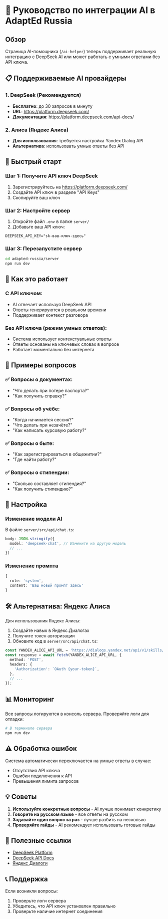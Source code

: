 # 🤖 Руководство по интеграции AI в AdaptEd Russia

## Обзор

Страница AI-помощника (`/ai-helper`) теперь поддерживает реальную интеграцию с DeepSeek AI или может работать с умными ответами без API ключа.

## 📋 Поддерживаемые AI провайдеры

### 1. DeepSeek (Рекомендуется)
- **Бесплатно**: до 30 запросов в минуту
- **URL**: https://platform.deepseek.com/
- **Документация**: https://platform.deepseek.com/api-docs/

### 2. Алиса (Яндекс Алиса)
- **Для использования**: требуется настройка Yandex Dialog API
- **Альтернатива**: использовать умные ответы без API

## 🚀 Быстрый старт

### Шаг 1: Получите API ключ DeepSeek

1. Зарегистрируйтесь на https://platform.deepseek.com/
2. Создайте API ключ в разделе "API Keys"
3. Скопируйте ваш ключ

### Шаг 2: Настройте сервер

1. Откройте файл `.env` в папке `server/`
2. Добавьте ваш API ключ:

```env
DEEPSEEK_API_KEY="sk-ваш-ключ-здесь"
```

### Шаг 3: Перезапустите сервер

```bash
cd adapted-russia/server
npm run dev
```

## 🎯 Как это работает

### С API ключом:
- AI отвечает используя DeepSeek API
- Ответы генерируются в реальном времени
- Поддерживает контекст разговора

### Без API ключа (режим умных ответов):
- Система использует контекстуальные ответы
- Ответы основаны на ключевых словах в вопросе
- Работает моментально без интернета

## 📝 Примеры вопросов

### ✅ Вопросы о документах:
- "Что делать при потере паспорта?"
- "Как получить справку?"

### ✅ Вопросы об учёбе:
- "Когда начинается сессия?"
- "Что делать при незачёте?"
- "Как написать курсовую работу?"

### ✅ Вопросы о быте:
- "Как зарегистрироваться в общежитии?"
- "Где найти работу?"

### ✅ Вопросы о стипендии:
- "Сколько составляет стипендия?"
- "Как получить стипендию?"

## 🔧 Настройка

### Изменение модели AI

В файле `server/src/api/chat.ts`:

```typescript
body: JSON.stringify({
  model: 'deepseek-chat', // Измените на другую модель
  // ...
})
```

### Изменение промпта

```typescript
{
  role: 'system',
  content: 'Ваш новый промпт здесь'
}
```

## 🛠️ Альтернатива: Яндекс Алиса

Для использования Яндекс Алисы:

1. Создайте навык в Яндекс.Диалогах
2. Получите токен авторизации
3. Обновите код в `server/src/api/chat.ts`:

```typescript
const YANDEX_ALICE_API_URL = 'https://dialogs.yandex.net/api/v1/skills/{skill-id}/dialog';
const response = await fetch(YANDEX_ALICE_API_URL, {
  method: 'POST',
  headers: {
    'Authorization': `OAuth {your-token}`,
  },
  // ...
});
```

## 📊 Мониторинг

Все запросы логируются в консоль сервера. Проверяйте логи для отладки:

```bash
# В терминале сервера
npm run dev
```

## ⚠️ Обработка ошибок

Система автоматически переключается на умные ответы в случае:
- Отсутствия API ключа
- Ошибки подключения к API
- Превышения лимита запросов

## 💡 Советы

1. **Используйте конкретные вопросы** - AI лучше понимает конкретику
2. **Говорите на русском языке** - все ответы на русском
3. **Задавайте один вопрос за раз** - лучше разбить на несколько
4. **Проверяйте гайды** - AI рекомендует использовать готовые гайды

## 🔗 Полезные ссылки

- [DeepSeek Platform](https://platform.deepseek.com/)
- [DeepSeek API Docs](https://platform.deepseek.com/api-docs/)
- [Яндекс Диалоги](https://dialogs.yandex.ru/)

## 📞 Поддержка

Если возникли вопросы:
1. Проверьте логи сервера
2. Убедитесь, что API ключ установлен правильно
3. Проверьте наличие интернет соединения

